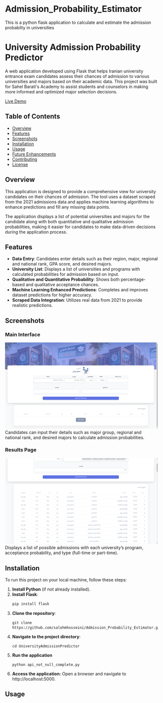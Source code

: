 # Admission_Probability_Estimator
This is a python flask application to calculate and estimate the admission probabilty in universities

# University Admission Probability Predictor

A web application developed using Flask that helps Iranian university entrance exam candidates assess their chances of admission to various universities and majors based on their academic data. This project was built for Sahel Barati's Academy to assist students and counselors in making more informed and optimized major selection decisions.

[Live Demo](https://sahelbaratii.com/probability-of-acceptance/)

## Table of Contents

- [Overview](#overview)
- [Features](#features)
- [Screenshots](#screenshots)
- [Installation](#installation)
- [Usage](#usage)
- [Future Enhancements](#future-enhancements)
- [Contributing](#contributing)
- [License](#license)

## Overview

This application is designed to provide a comprehensive view for university candidates on their chances of admission. The tool uses a dataset scraped from the 2021 admissions data and applies machine learning algorithms to enhance predictions and fill any missing data points.

The application displays a list of potential universities and majors for the candidate along with both quantitative and qualitative admission probabilities, making it easier for candidates to make data-driven decisions during the application process.

## Features

- **Data Entry**: Candidates enter details such as their region, major, regional and national rank, GPA score, and desired majors.
- **University List**: Displays a list of universities and programs with calculated probabilities for admission based on input.
- **Qualitative and Quantitative Probability**: Shows both percentage-based and qualitative acceptance chances.
- **Machine Learning Enhanced Predictions**: Completes and improves dataset predictions for higher accuracy.
- **Scraped Data Integration**: Utilizes real data from 2021 to provide realistic predictions.

## Screenshots

### Main Interface
![Main Interface](https://github.com/salehmhosseini/Admission_Probability_Estimator/blob/main/screenshots/main.png)
Candidates can input their details such as major group, regional and national rank, and desired majors to calculate admission probabilities.

### Results Page
![Results Page](https://github.com/salehmhosseini/Admission_Probability_Estimator/blob/main/screenshots/result1.png)
Displays a list of possible admissions with each university’s program, acceptance probability, and type (full-time or part-time).

## Installation

To run this project on your local machine, follow these steps:

1. **Install Python** (if not already installed).
2. **Install Flask**: 
   ```bash
   pip install flask
3. **Clone the repository**:
   ```
   git clone https://github.com/salehmhosseini/Admission_Probability_Estimator.git
4. **Navigate to the project directory**:
   ```
   cd UniversityAdmissionPredictor
5. **Run the application**
   ```
   python api_not_null_complete.py
6. **Access the application:**  Open a browser and navigate to http://localhost:5000.

## Usage








